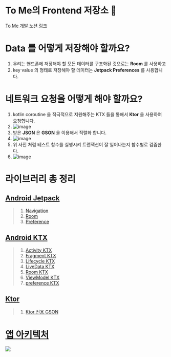﻿# To Me의 Frontend 저장소 💌

[To Me 개발 노션 링크](https://www.notion.so/To-me-901869b392db44209a32f1d441759fd9)

# Data 를 어떻게 저장해야 할까요?
1. 우리는 핸드폰에 저장해야 할 모든 데이터를 구조화된 것으로는 **Room** 를 사용하고 
2. key value 의 형태로 저장해야 할 데이터는 __Jetpack Preferences__ 를 사용합니다.

# 네트워크 요청을 어떻게 해야 할까요?
1. kotlin coroutine 을 적극적으로 지원해주는 KTX 들을 통해서 **Ktor** 을 사용하여 요청합니다.
2. ![image](https://user-images.githubusercontent.com/79887707/131351821-65e80b75-6eff-4d43-94e1-38fa920c5c5f.png)
3. 받은 **JSON** 은 **GSON** 을 이용해서 직렬화 합니다.
4. ![image](https://user-images.githubusercontent.com/79887707/131351527-c6b618f7-098c-4e46-9a2a-d767e01170f2.png)
5. 위 사진 처럼 테스트 함수를 실행시켜 트랜잭션이 잘 일어나는지 함수별로 검즘한다.
6. ![image](https://user-images.githubusercontent.com/79887707/131351780-b19a0ace-95d6-4527-baec-1dd955adfcff.png)



# 라이브러리 총 정리
## [Android Jetpack](https://developer.android.com/jetpack/getting-started)
>1. [Navigation](https://developer.android.com/guide/navigation?hl=ko)
>2. [Room](https://developer.android.com/topic/libraries/architecture/room)
>3. [Preference](https://developer.android.com/guide/topics/ui/settings/use-saved-values)
## [Android KTX](https://developer.android.com/kotlin/ktx)
>1. [Activity KTX](https://developer.android.com/kotlin/ktx/extensions-list#androidxactivity)
>2. [Fragment KTX](https://developer.android.com/kotlin/ktx#fragment)
>3. [Lifecycle KTX](https://developer.android.com/kotlin/ktx#lifecycle)
>4. [LiveData KTX](https://developer.android.com/kotlin/ktx#livedata)
>5. [Room  KTX](https://developer.android.com/kotlin/ktx#room)
>6. [ViewModel KTX](https://developer.android.com/kotlin/ktx#viewmodel)
>7. [preference KTX](https://developer.android.com/kotlin/ktx/extensions-list#androidxpreference)
## [Ktor](https://ktor.io/docs/getting-started-ktor-client.html#create-client)
>1. [Ktor 전용 GSON](https://ktor.io/docs/json.html#jvm_dependency)

# [앱 아키텍처](https://developer.android.com/jetpack/guide)
<img src="https://developer.android.com/topic/libraries/architecture/images/final-architecture.png"/>